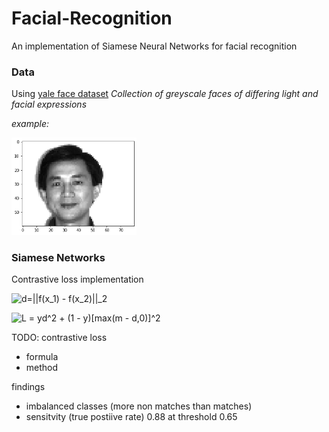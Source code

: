 # Facial-Recognition
 An implementation of Siamese Neural Networks for facial recognition

### Data

Using [yale face dataset](http://vision.ucsd.edu/content/yale-face-database)
_Collection of greyscale faces of differing light and facial expressions_

_example:_

<img src ="plots/data_example.png" width = 200>

### Siamese Networks
 Contrastive loss implementation

![d=||f(x_1) - f(x_2)||_2](https://render.githubusercontent.com/render/math?math=d%3D%7C%7Cf(x_1)%20-%20f(x_2)%7C%7C_2)

![L = yd^2 + (1 - y)\[max(m - d,0)\]^2](https://render.githubusercontent.com/render/math?math=L%20%3D%20yd%5E2%20%2B%20(1%20-%20y)%5Bmax(m%20-%20d%2C0)%5D%5E2)

TODO:
contrastive loss
 - formula
 - method

findings
 - imbalanced classes (more non matches than matches)
 - sensitvity (true postiive rate) 0.88 at threshold 0.65

